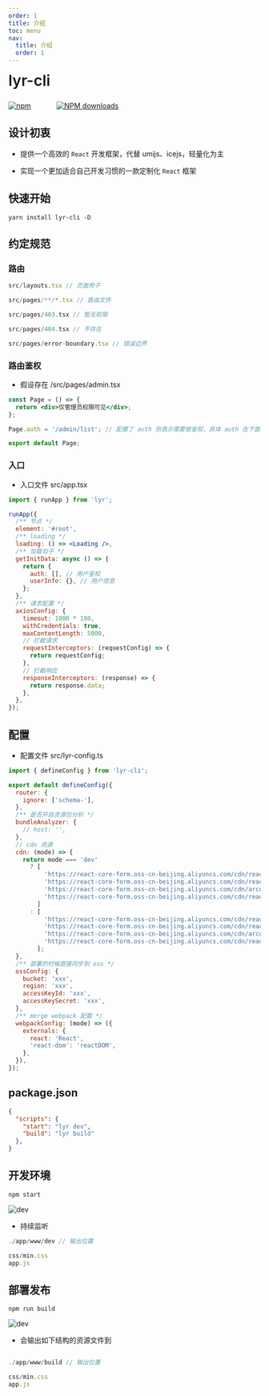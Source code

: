 ```yaml
---
order: 1
title: 介绍
toc: menu
nav:
  title: 介绍
  order: 1
---
```


<div style="display:flex;align-items:center;margin-bottom:24px">
  <span style="font-size:30px;font-weight:600;display:inline-block;">lyr-cli</span>
</div>
<p style="display:flex;justify-content:space-between;width:220px">
  <a href="https://npmmirror.com/package/lyr-cli">
    <img alt="npm" src="http://center.yunliang.cloud/npm/version?package=lyr-cli">
  </a>
  <a href="https://npmmirror.com/package/lyr-cli">
    <img alt="NPM downloads" src="http://center.yunliang.cloud/npm/downloads?package=lyr-cli">
  </a>
</p>

## 设计初衷

- 提供一个高效的 `React` 开发框架，代替 umijs、icejs，轻量化为主

- 实现一个更加适合自己开发习惯的一款定制化 `React` 框架

## 快速开始

```shell
yarn install lyr-cli -D
```

## 约定规范

### 路由

```jsx | pure
src/layouts.tsx // 页面壳子

src/pages/**/*.tsx // 路由文件

src/pages/403.tsx // 暂无权限

src/pages/404.tsx // 不存在

src/pages/error-boundary.tsx // 错误边界
```

### 路由鉴权

- 假设存在 /src/pages/admin.tsx

```jsx | pure
const Page = () => {
  return <div>仅管理员权限可见</div>;
};

Page.auth = '/admin/list'; // 配置了 auth 则表示需要做鉴权，具体 auth 在下面的 getInitData 方法中返回

export default Page;
```

### 入口

- 入口文件 src/app.tsx

```jsx | pure
import { runApp } from 'lyr';

runApp({
  /** 节点 */
  element: '#root',
  /** loading */
  loading: () => <Loading />,
  /** 加载勾子 */
  getInitData: async () => {
    return {
      auth: [], // 用户鉴权
      userInfo: {}, // 用户信息
    };
  },
  /** 请求配置 */
  axiosConfig: {
    timeout: 1000 * 180,
    withCredentials: true,
    maxContentLength: 5000,
    // 拦截请求
    requestInterceptors: (requestConfig) => {
      return requestConfig;
    },
    // 拦截响应
    responseInterceptors: (response) => {
      return response.data;
    },
  },
});
```

## 配置

- 配置文件 src/lyr-config.ts

```jsx | pure
import { defineConfig } from 'lyr-cli';

export default defineConfig({
  router: {
    ignore: ['schema-'],
  },
  /** 是否开启资源包分析 */
  bundleAnalyzer: {
    // host: '',
  },
  // cdn 资源
  cdn: (mode) => {
    return mode === 'dev'
      ? [
          'https://react-core-form.oss-cn-beijing.aliyuncs.com/cdn/react.development.min.js',
          'https://react-core-form.oss-cn-beijing.aliyuncs.com/cdn/react-dom.development.min.js',
          'https://react-core-form.oss-cn-beijing.aliyuncs.com/cdn/arco.min.css',
          'https://react-core-form.oss-cn-beijing.aliyuncs.com/cdn/react-core-form.min.css',
        ]
      : [
          'https://react-core-form.oss-cn-beijing.aliyuncs.com/cdn/react.production.min.js',
          'https://react-core-form.oss-cn-beijing.aliyuncs.com/cdn/react-dom.production.min.js',
          'https://react-core-form.oss-cn-beijing.aliyuncs.com/cdn/arco.min.css',
          'https://react-core-form.oss-cn-beijing.aliyuncs.com/cdn/react-core-form.min.css',
        ];
  },
  /** 部署的时候直接同步到 oss */
  ossConfig: {
    bucket: 'xxx',
    region: 'xxx',
    accessKeyId: 'xxx',
    accessKeySecret: 'xxx',
  },
  /** merge webpack 配置 */
  webpackConfig: (mode) => ({
    externals: {
      react: 'React',
      'react-dom': 'reactDOM',
    },
  }),
});
```

## package.json

```json
{
  "scripts": {
    "start": "lyr dev",
    "build": "lyr build"
  },
}
```

## 开发环境

```shell
npm start
```
![dev](http://react-core-form.oss-cn-beijing.aliyuncs.com/assets/dev.png)

- 持续监听

```jsx | pure
./app/www/dev // 输出位置

css/min.css
app.js
```

## 部署发布

```shell
npm run build
```

![dev](http://react-core-form.oss-cn-beijing.aliyuncs.com/assets/build.png)

- 会输出如下结构的资源文件到 

```jsx | pure

./app/www/build // 输出位置

css/min.css
app.js
```